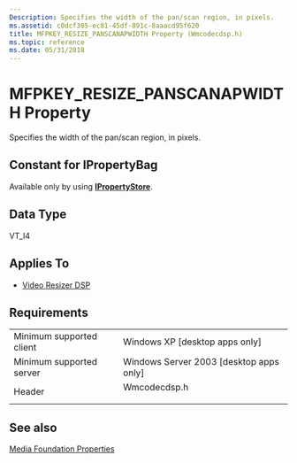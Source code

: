 ```yaml
---
Description: Specifies the width of the pan/scan region, in pixels.
ms.assetid: c0dcf305-ec81-45df-891c-8aaacd95f620
title: MFPKEY_RESIZE_PANSCANAPWIDTH Property (Wmcodecdsp.h)
ms.topic: reference
ms.date: 05/31/2018
---
```


# MFPKEY\_RESIZE\_PANSCANAPWIDTH Property

Specifies the width of the pan/scan region, in pixels.

## Constant for IPropertyBag

Available only by using [**IPropertyStore**](/windows/win32/api/propsys/nn-propsys-ipropertystore).

## Data Type

VT\_I4

## Applies To

-   [Video Resizer DSP](videoresizer.md)

## Requirements



|                                     |                                                                                         |
|-------------------------------------|-----------------------------------------------------------------------------------------|
| Minimum supported client<br/> | Windows XP \[desktop apps only\]<br/>                                             |
| Minimum supported server<br/> | Windows Server 2003 \[desktop apps only\]<br/>                                    |
| Header<br/>                   | <dl> <dt>Wmcodecdsp.h</dt> </dl> |



## See also

<dl> <dt>

[Media Foundation Properties](media-foundation-properties.md)
</dt> </dl>

 

 